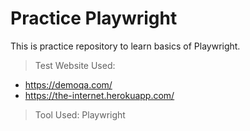# Practice Playwright

This is practice repository to learn basics of Playwright.

> Test Website Used: 
- https://demoqa.com/
- https://the-internet.herokuapp.com/

> Tool Used: Playwright